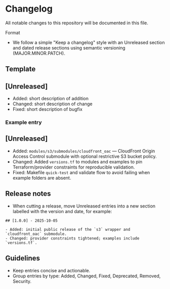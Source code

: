 # Changelog

All notable changes to this repository will be documented in this file.

Format
- We follow a simple "Keep a changelog" style with an Unreleased section and
  dated release sections using semantic versioning (MAJOR.MINOR.PATCH).

Template
---------

## [Unreleased]

- Added: short description of addition
- Changed: short description of change
- Fixed: short description of bugfix

### Example entry

## [Unreleased]

- Added: `modules/s3/submodules/cloudfront_oac` — CloudFront Origin Access
  Control submodule with optional restrictive S3 bucket policy.
- Changed: Added `versions.tf` to modules and examples to pin Terraform/provider
  constraints for reproducible validation.
- Fixed: Makefile `quick-test` and validate flow to avoid failing when example
  folders are absent.

Release notes
-------------
- When cutting a release, move Unreleased entries into a new section labelled
  with the version and date, for example:

```
## [1.0.0] - 2025-10-05

- Added: initial public release of the `s3` wrapper and `cloudfront_oac` submodule.
- Changed: provider constraints tightened; examples include `versions.tf`.
```

Guidelines
----------
- Keep entries concise and actionable.
- Group entries by type: Added, Changed, Fixed, Deprecated, Removed, Security.
